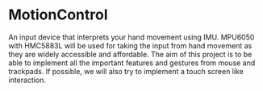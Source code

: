 # MotionControl
An input device that interprets your hand movement using IMU. MPU6050 with HMC5883L will be used for taking the input from hand movement as they are widely accessible and affordable. The aim of this project is to be able to implement all the important features and gestures from mouse and trackpads. If possible, we will also try to implement a touch screen like interaction.